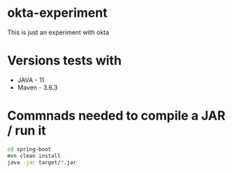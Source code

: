 # okta-experiment
This is just an experiment with okta


# Versions tests with
- JAVA - 11
- Maven - 3.6.3


# Commnads needed to compile a JAR / run it
```bash
cd spring-boot
mvn clean install
java -jar target/*.jar
```
